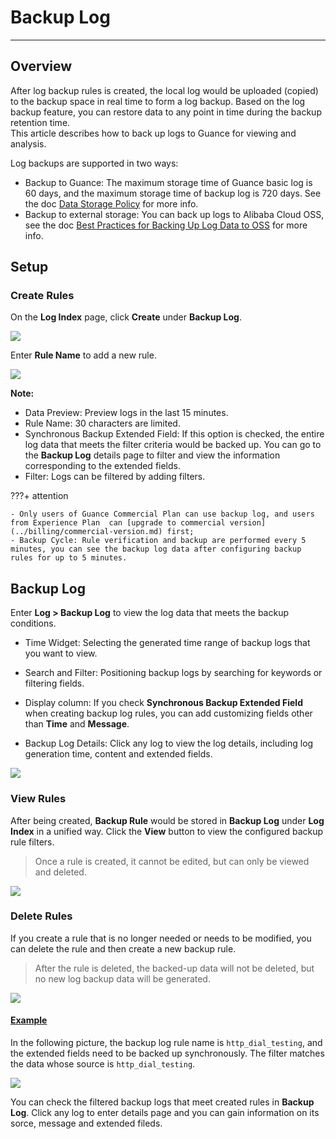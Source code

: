 # Backup Log
---

## Overview

After log backup rules is created, the local log would be uploaded (copied) to the backup space in real time to form a log backup. Based on the log backup feature, you can restore data to any point in time during the backup retention time.<br/> This article describes how to back up logs to Guance for viewing and analysis.

Log backups are supported in two ways:    
- Backup to Guance: The maximum storage time of Guance basic log is 60 days, and the maximum storage time of backup log is 720 days. See the doc [Data Storage Policy](../billing/billing-method/data-storage.md) for more info.     
- Backup to external storage: You can back up logs to Alibaba Cloud OSS, see the doc [Best Practices for Backing Up Log Data to OSS](../best-practices/partner/log-backup-to-oss-by-func.md) for more info.  


## Setup

### Create Rules

On the **Log Index** page, click **Create** under **Backup Log**. 
 
![](img/backup-log-en-1.png) 
 
Enter **Rule Name** to add a new rule.
 
![](img/backup-log-en-2.png) 


**Note:**

- Data Preview: Preview logs in the last 15 minutes.
- Rule Name: 30 characters are limited.   
- Synchronous Backup Extended Field: If this option is checked, the entire log data that meets the filter criteria would be backed up. You can go to the **Backup Log** details page to filter and view the information corresponding to the extended fields.  
- Filter: Logs can be filtered by adding filters.   

???+ attention

    - Only users of Guance Commercial Plan can use backup log, and users from Experience Plan  can [upgrade to commercial version](../billing/commercial-version.md) first;  
    - Backup Cycle: Rule verification and backup are performed every 5 minutes, you can see the backup log data after configuring backup rules for up to 5 minutes.     

## Backup Log

Enter **Log > Backup Log** to view the log data that meets the backup conditions.

- Time Widget: Selecting the generated time range of backup logs that you want to view.  
- Search and Filter: Positioning backup logs by searching for keywords or filtering fields.  
- Display column: If you check **Synchronous Backup Extended Field** when creating backup log rules, you can add customizing fields other than **Time** and **Message**.


- Backup Log Details: Click any log to view the log details, including log generation time, content and extended fields.  

![](img/backup-log-en-6.png)


### View Rules
 
After being created, **Backup Rule** would be stored in **Backup Log** under **Log Index** in a unified way. Click the **View** button to view the configured backup rule filters. 

> Once a rule is created, it cannot be edited, but can only be viewed and deleted. 

![](img/backup-log-en-4.png)


### Delete Rules

If you create a rule that is no longer needed or needs to be modified, you can delete the rule and then create a new backup rule. 

> After the rule is deleted, the backed-up data will not be deleted, but no new log backup data will be generated.

![](img/backup-log-en-5.png)


#### <u>Example</u>
 
In the following picture, the backup log rule name is `http_dial_testing`, and the extended fields need to be backed up synchronously. The filter matches the data whose source is `http_dial_testing`.

![](img/backup-log-en-3.png)

You can check the filtered backup logs that meet created rules in **Backup Log**. Click any log to enter details page and you can gain information on its sorce, message and extended fileds.




